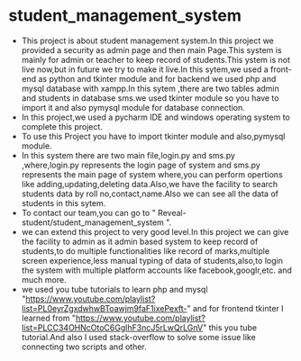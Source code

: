 # student_management_system
- This project is about student management system.In this project we provided a security as admin page and then main Page.This system is mainly for admin or teacher to keep record of students.This ystem is not live now,but in future we try to make it live.In this sytem,we used a front-end as python and tkinter module and for backend we used php and mysql database with xampp.In this sytem ,there are two tables admin and students in database sms.we used tkinter module so you have to import it and also pymysql module for database connection.
- In this project,we used a pycharm IDE and windows operating system to complete this project.
- To use this Project you have to import tkinter module and also,pymysql module.
- In this system there are two main file,login.py and sms.py ,where,login.py represents the login page of system and sms.py represents the main page of system where,you can perform opertions like adding,updating,deleting data.Also,we have the facility to search students data by roll no,contact,name.Also we can see all the data of students in this sytem.
- To contact our team,you can go to " Reveal-student/student_management_system ".
- we can extend this project to very good level.In this project we can give the facility to admin as it admin based system to keep record of students,to do multiple functionalities like record of marks,multiple screen experience,less manual typing of data of students,also,to login the system with multiple platform accounts like facebook,googlr,etc. and much more.
- we used you tube tutorials to learn php and mysql "https://www.youtube.com/playlist?list=PL0eyrZgxdwhwBToawjm9faF1ixePexft-" and for frontend tkinter I learned from 
"https://www.youtube.com/playlist?list=PLCC34OHNcOtoC6GglhF3ncJ5rLwQrLGnV" this you tube tutorial.And also I used stack-overflow to solve some issue like connecting two scripts
and other.

